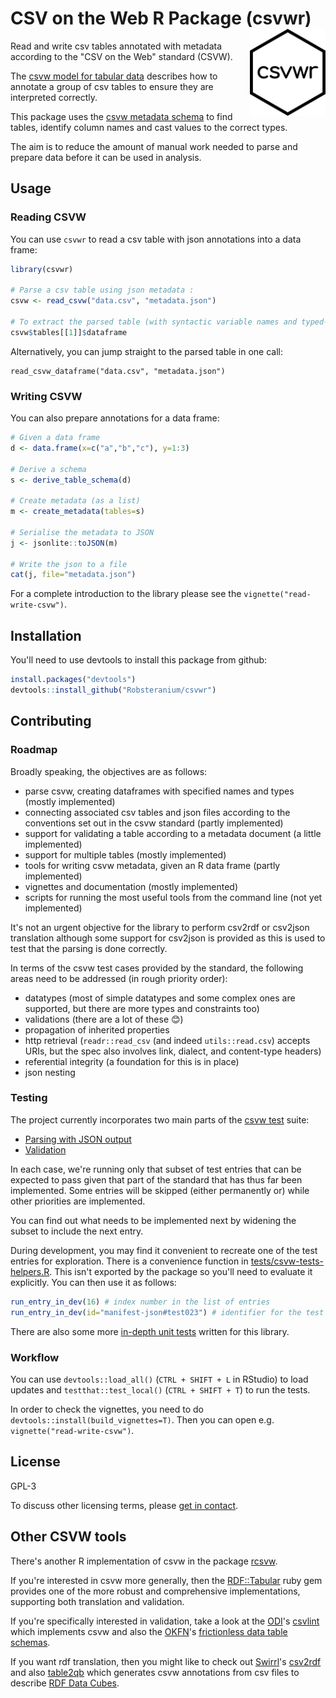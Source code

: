# CSV on the Web R Package (csvwr) <img src="man/figures/logo.png" align="right" height="139" />

Read and write csv tables annotated with metadata according to the "CSV on the Web" standard (CSVW).

The [csvw model for tabular data](https://w3c.github.io/csvw/syntax/) describes how to annotate a group of csv tables to ensure they are interpreted correctly.

This package uses the [csvw metadata schema](https://w3c.github.io/csvw/metadata) to find tables, identify column names and cast values to the correct types.

The aim is to reduce the amount of manual work needed to parse and prepare data before it can be used in analysis.


## Usage

### Reading CSVW

You can use `csvwr` to read a csv table with json annotations into a data frame:

```r
library(csvwr)

# Parse a csv table using json metadata :
csvw <- read_csvw("data.csv", "metadata.json")

# To extract the parsed table (with syntactic variable names and typed-columns):
csvw$tables[[1]]$dataframe
```

Alternatively, you can jump straight to the parsed table in one call:

```
read_csvw_dataframe("data.csv", "metadata.json")
```

### Writing CSVW

You can also prepare annotations for a data frame:

```r
# Given a data frame
d <- data.frame(x=c("a","b","c"), y=1:3)

# Derive a schema
s <- derive_table_schema(d)

# Create metadata (as a list)
m <- create_metadata(tables=s)

# Serialise the metadata to JSON
j <- jsonlite::toJSON(m)

# Write the json to a file
cat(j, file="metadata.json")
```

For a complete introduction to the library please see the `vignette("read-write-csvw")`.


## Installation

You'll need to use devtools to install this package from github:

```r
install.packages("devtools")
devtools::install_github("Robsteranium/csvwr")
```

## Contributing

### Roadmap

Broadly speaking, the objectives are as follows:

- parse csvw, creating dataframes with specified names and types (mostly implemented)
- connecting associated csv tables and json files according to the conventions set out in the csvw standard (partly implemented)
- support for validating a table according to a metadata document (a little implemented)
- support for multiple tables (mostly implemented)
- tools for writing csvw metadata, given an R data frame (partly implemented)
- vignettes and documentation (mostly implemented)
- scripts for running the most useful tools from the command line (not yet implemented)

It's not an urgent objective for the library to perform csv2rdf or csv2json translation although some support for csv2json is provided as this is used to test that the parsing is done correctly.

In terms of the csvw test cases provided by the standard, the following areas need to be addressed (in rough priority order):

- datatypes (most of simple datatypes and some complex ones are supported, but there are more types and constraints too)
- validations (there are a lot of these 😊)
- propagation of inherited properties
- http retrieval (`readr::read_csv` (and indeed `utils::read.csv`) accepts URIs, but the spec also involves link, dialect, and content-type headers)
- referential integrity (a foundation for this is in place)
- json nesting

### Testing

The project currently incorporates two main parts of the [csvw test](https://w3c.github.io/csvw/tests/) suite:

- [Parsing with JSON output](https://github.com/Robsteranium/csvwr/tree/master/tests/testthat/test-csvw-parsing-json.R)
- [Validation](https://github.com/Robsteranium/csvwr/tree/master/tests/testthat/test-csvw-validation.R)

In each case, we're running only that subset of test entries that can be expected to pass given that part of the standard that has thus far been implemented. Some entries will be skipped (either permanently or) while other priorities are implemented.

You can find out what needs to be implemented next by widening the subset to include the next entry.

During development, you may find it convenient to recreate one of the test entries for exploration. There is a convenience function in [tests/csvw-tests-helpers.R](https://github.com/Robsteranium/csvwr/tree/master/tests/csvw-tests-helpers.R). This isn't exported by the package so you'll need to evaluate it explicitly. You can then use it as follows:

```r
run_entry_in_dev(16) # index number in the list of entries
run_entry_in_dev(id="manifest-json#test023") # identifier for the test
```

There are also some more [in-depth unit tests](https://github.com/Robsteranium/csvwr/tree/master/tests/testthat/test-parsing.R) written for this library.

### Workflow

You can use `devtools::load_all()` (`CTRL + SHIFT + L` in RStudio) to load updates and `testthat::test_local()` (`CTRL + SHIFT + T`) to run the tests.

In order to check the vignettes, you need to do `devtools::install(build_vignettes=T)`. Then you can open e.g. `vignette("read-write-csvw")`.

## License

GPL-3

To discuss other licensing terms, please [get in contact](mailto:csvw@infonomics.ltd.uk).

## Other CSVW tools

There's another R implementation of csvw in the package [rcsvw](https://github.com/davideceolin/rcsvw).

If you're interested in csvw more generally, then the [RDF::Tabular](https://github.com/ruby-rdf/rdf-tabular/) ruby gem provides one of the more robust and comprehensive implementations, supporting both translation and validation.

If you're specifically interested in validation, take a look at the [ODI](https://theodi.org/)'s [csvlint](https://github.com/Data-Liberation-Front/csvlint.rb) which implements csvw and also the [OKFN](https://okfn.org/)'s [frictionless data table schemas](https://specs.frictionlessdata.io/).

If you want rdf translation, then you might like to check out [Swirrl](https://www.swirrl.com/)'s [csv2rdf](https://github.com/Swirrl/csv2rdf/) and also [table2qb](https://github.com/swirrl/table2qb) which generates csvw annotations from csv files to describe [RDF Data Cubes](https://www.w3.org/TR/vocab-data-cube/).
